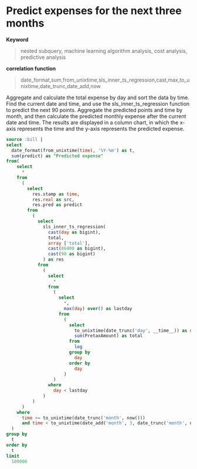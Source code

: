 # Predict expenses for the next three months

**Keyword**

> nested subquery, machine learning algorithm analysis, cost analysis, predictive analysis

**correlation function**

> date_format,sum,from_unixtime,sls_inner_ts_regression,cast,max,to_unixtime,date_trunc,date_add,now

Aggregate and calculate the total expense by day and sort the data by time. Find the current date and time, and use the sls_inner_ts_regression function to predict the next 90 points. Aggregate the predicted points and time by month, and then calculate the predicted monthly expense after the current date and time.
The results are displayed in a column chart, in which the x-axis represents the time and the y-axis represents the predicted expense.

```SQL
source :bill |
select
  date_format(from_unixtime(time), '%Y-%m') as t,
  sum(predict) as "Predicted expense"
from(
    select
      *
    from
      (
        select
          res.stamp as time,
          res.real as src,
          res.pred as predict
        from
          (
            select
              sls_inner_ts_regression(
                cast(day as bigint),
                total,
                array ['total'],
                cast(86400 as bigint),
                cast(90 as bigint)
              ) as res
            from
              (
                select
                  *
                from
                  (
                    select
                      *,
                      max(day) over() as lastday
                    from
                      (
                        select
                          to_unixtime(date_trunc('day', __time__)) as day,
                          sum(PretaxAmount) as total
                        from
                          log
                        group by
                          day
                        order by
                          day
                      )
                  )
                where
                  day < lastday
              )
          )
      )
    where
      time >= to_unixtime(date_trunc('month', now()))
      and time < to_unixtime(date_add('month', 3, date_trunc('month', now())))
  )
group by
  t
order by
  t
limit
  100000
```
